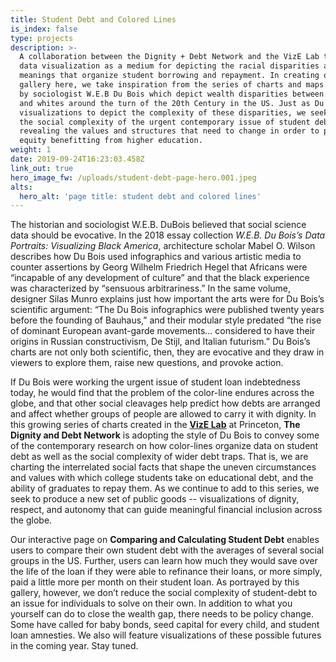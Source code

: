 ```yaml
---
title: Student Debt and Colored Lines
is_index: false
type: projects
description: >-
  A collaboration between the Dignity + Debt Network and the VizE Lab to promote
  data visualization as a medium for depicting the racial disparities and social
  meanings that organize student borrowing and repayment. In creating our
  gallery here, we take inspiration from the series of charts and maps created
  by sociologist W.E.B Du Bois which depict wealth disparities between blacks
  and whites around the turn of the 20th Century in the US. Just as Du Bois used
  visualizations to depict the complexity of these disparities, we seek to chart
  the social complexity of the urgent contemporary issue of student debt, while
  revealing the values and structures that need to change in order to produce
  equity benefitting from higher education. 
weight: 1
date: 2019-09-24T16:23:03.458Z
link_out: true
hero_image_fw: /uploads/student-debt-page-hero.001.jpeg
alts:
  hero_alt: 'page title: student debt and colored lines'
---
```

The historian and sociologist W.E.B. DuBois believed that social science data should be evocative. In the 2018 essay collection _W.E.B. Du Bois’s Data Portraits: Visualizing Black America_, architecture scholar Mabel O. Wilson describes how Du Bois used infographics and various artistic media to counter assertions by Georg Wilhelm Friedrich Hegel that Africans were “incapable of any development of culture” and that the black experience was characterized by “sensuous arbitrariness.” In the same volume, designer Silas Munro explains just how important the arts were for Du Bois’s scientific argument: “The Du Bois infographics were published twenty years before the founding of Bauhaus,” and their modular style predated “the rise of dominant European avant-garde movements... considered to have their origins in Russian constructivism, De Stijl, and Italian futurism.” Du Bois’s charts are not only both scientific, then, they are evocative and they draw in viewers to explore them, raise new questions, and provoke action.

If Du Bois were working the urgent issue of student loan indebtedness today, he would find that the problem of the color-line endures across the globe, and that other social cleavages help predict how debts are arranged and affect whether groups of people are allowed to carry it with dignity. In this growing series of charts created in the [**VizE Lab**](vizelab.princeton.edu) at Princeton, **The Dignity and Debt Network** is adopting the style of Du Bois to convey some of the contemporary research on how color-lines organize data on student debt as well as the social complexity of wider debt traps. That is, we are charting the interrelated social facts that shape the uneven circumstances and values with which college students take on educational debt, and the ability of graduates to repay them. As we continue to add to this series, we seek to produce a new set of public goods --  visualizations of dignity, respect, and autonomy that can guide meaningful financial inclusion across the globe.

Our interactive page on **Comparing and Calculating Student Debt** enables users to compare their own student debt with the averages of several social groups in the US. Further, users can learn how much they would save over the life of the loan if they were able to refinance their loans, or more simply, paid a little more per month on their student loan. As portrayed by this gallery, however, we don’t reduce the social complexity of student-debt to an issue for individuals to solve on their own. In addition to what you yourself can do to close the wealth gap, there needs to be policy change. Some have called for baby bonds, seed capital for every child, and student loan amnesties. We also will feature visualizations of these possible futures in the coming year. Stay tuned.

